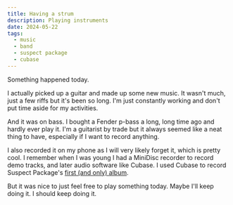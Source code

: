 ```yaml
---
title: Having a strum
description: Playing instruments 
date: 2024-05-22
tags:
  - music
  - band
  - suspect package
  - cubase
---
```

Something happened today.

I actually picked up a guitar and made up some new music. It wasn't much, just a few riffs but it's been so long. I'm just constantly working and don't put time aside for my activities.

And it was on bass. I bought a Fender p-bass a long, long time ago and hardly ever play it. I'm a guitarist by trade but it always seemed like a neat thing to have, especially if I want to record anything.

I also recorded it on my phone as I will very likely forget it, which is pretty cool. I remember when I was young I had a MiniDisc recorder to record demo tracks, and later audio software like Cubase. I used Cubase to record Suspect Package's [first (and only) album](https://sectionfiverecords.bandcamp.com/album/suspect-package).

But it was nice to just feel free to play something today. Maybe I'll keep doing it. I should keep doing it.